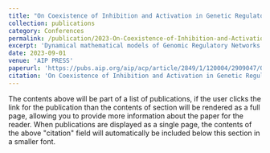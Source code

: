 ```yaml
---
title: "On Coexistence of Inhibition and Activation in Genetic Regulatory Networks"
collection: publications
category: Conferences
permalink: /publication/2023-On-Coexistence-of-Inhibition-and-Activation-in-Genetic-Regulatory-Networks
excerpt: 'Dynamical mathematical models of Genomic Regulatory Networks are considered. We focus on attractors in these models, which has the form of a periodic trajectory. Our observations show that closed orbits can exist in phase spaces of a three-dimensional network with the regulatory matrices, where inhibitory cycle coexists with the activatory one. Examples, illustrations and results of numerical experiments are provided.'
date: 2023-09-01
venue: 'AIP PRESS'
paperurl: 'https://pubs.aip.org/aip/acp/article/2849/1/120004/2909047/On-coexistence-of-inhibition-and-activation-in'
citation: 'On Coexistence of Inhibition and Activation in Genetic Regulatory Networks Sadyrbaev, F., Sengileyev, V. & Silvans, A., 1-Sept-2023, _International Conference on Numerical Analysis and Applied Mathematics_ 2021. AIP PRESS, 5 p. ( AIP Conference Proceedings; vol. 2849, no. 1)'
---
```


The contents above will be part of a list of publications, if the user clicks the link for the publication than the contents of section will be rendered as a full page, allowing you to provide more information about the paper for the reader. When publications are displayed as a single page, the contents of the above "citation" field will automatically be included below this section in a smaller font.
